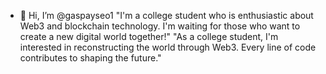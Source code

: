 - 👋 Hi, I’m @gaspayseo1
"I'm a college student who is enthusiastic about Web3 and blockchain technology. I'm waiting for those who want to create a new digital world together!"
"As a college student, I'm interested in reconstructing the world through Web3. Every line of code contributes to shaping the future."
<!---
gaspayseo1/gaspayseo1 is a ✨ special ✨ repository because its `README.md` (this file) appears on your GitHub profile.
You can click the Preview link to take a look at your changes.
--->
